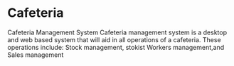 # Cafeteria
Cafeteria Management System
Cafeteria management system is a desktop and web based system that will aid in all operations of a cafeteria.
These operations include:
            Stock management,
            stokist
            Workers management,and 
            Sales management

